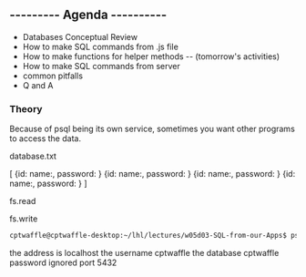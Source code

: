 ## --------- Agenda ----------

- Databases Conceptual Review
- How to make SQL commands from .js file
- How to make functions for helper methods -- (tomorrow's activities)
- How to make SQL commands from server
- common pitfalls
- Q and A


### Theory 

Because of psql being its own service, sometimes you want other programs to access the data.


database.txt

[
  {id:  name:, password: }
  {id:  name:, password: }
  {id:  name:, password: }
  {id:  name:, password: }
]

fs.read

fs.write

```sh
cptwaffle@cptwaffle-desktop:~/lhl/lectures/w05d03-SQL-from-our-Apps$ psql
```

the address is localhost
the username   cptwaffle
the database   cptwaffle
password       ignored
port           5432

